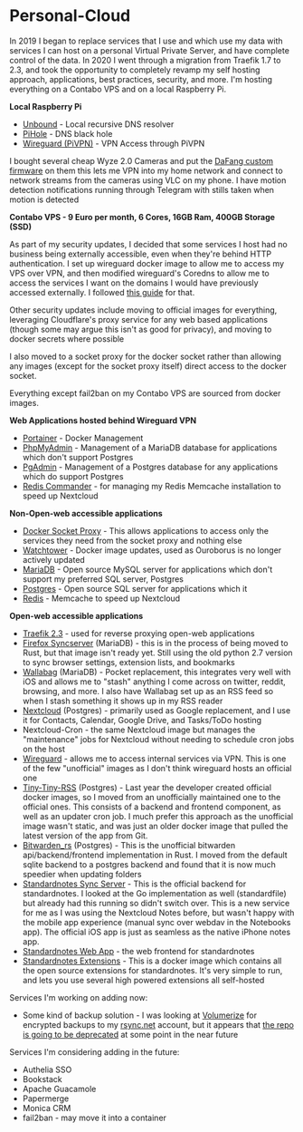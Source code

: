 # Personal-Cloud

In 2019 I began to replace services that I use and which use my data with services I can host on a personal Virtual Private Server, and have complete control of the data. In 2020 I went through a migration from Traefik 1.7 to 2.3, and took the opportunity to completely revamp my self hosting approach, applications, best practices, security, and more. I'm hosting everything on a Contabo VPS and on a local Raspberry Pi.

**Local Raspberry Pi**

* [Unbound](https://nlnetlabs.nl/projects/unbound/about/) \- Local recursive DNS resolver
* [PiHole](https://pi-hole.net/) \- DNS black hole
* [Wireguard (PiVPN)](https://www.pivpn.io/) \- VPN Access through PiVPN

I bought several cheap Wyze 2.0 Cameras and put the [DaFang custom firmware](https://github.com/EliasKotlyar/Xiaomi-Dafang-Hacks) on them this lets me VPN into my home network and connect to network streams from the cameras using VLC on my phone. I have motion detection notifications running through Telegram with stills taken when motion is detected

**Contabo VPS - 9 Euro per month, 6 Cores, 16GB Ram, 400GB Storage (SSD)**

As part of my security updates, I decided that some services I host had no business being externally accessible, even when they're behind HTTP authentication. I set up wireguard docker image to allow me to access my VPS over VPN, and then modified wireguard's Coredns to allow me to access the services I want on the domains I would have previously accessed externally. I followed [this guide](https://noobgasm.com/tutorial-additional-protection-with-wireguard/) for that.

Other security updates include moving to official images for everything, leveraging Cloudflare's proxy service for any web based applications (though some may argue this isn't as good for privacy), and moving to docker secrets where possible

I also moved to a socket proxy for the docker socket rather than allowing any images (except for the socket proxy itself) direct access to the docker socket.

Everything except fail2ban on my Contabo VPS are sourced from docker images.

**Web Applications hosted behind Wireguard VPN**

* [Portainer](https://www.portainer.io/) \- Docker Management
* [PhpMyAdmin](https://www.phpmyadmin.net/) \- Management of a MariaDB database for applications which don't support Postgres
* [PgAdmin](https://www.pgadmin.org/) \- Management of a Postgres database for any applications which do support Postgres
* [Redis Commander](https://github.com/joeferner/redis-commander) \- for managing my Redis Memcache installation to speed up Nextcloud

**Non-Open-web accessible applications**

* [Docker Socket Proxy](https://github.com/fluencelabs/docker-socket-proxy) \- This allows applications to access only the services they need from the socket proxy and nothing else
* [Watchtower](https://github.com/containrrr/watchtower) \- Docker image updates, used as Ouroborus is no longer actively updated
* [MariaDB](https://mariadb.org/) \- Open source MySQL server for applications which don't support my preferred SQL server, Postgres
* [Postgres](https://www.postgresql.org/) \- Open source SQL server for applications which it
* [Redis](https://redis.io/) \- Memcache to speed up Nextcloud

**Open-web accessible applications**

* [Traefik 2.3](https://traefik.io/) \- used for reverse proxying open-web applications
* [Firefox Syncserver](https://github.com/mozilla-services/syncserver) (MariaDB) - this is in the process of being moved to Rust, but that image isn't ready yet. Still using the old python 2.7 version to sync browser settings, extension lists, and bookmarks
* [Wallabag](https://www.wallabag.it/en) (MariaDB) - Pocket replacement, this integrates very well with iOS and allows me to "stash" anything I come across on twitter, reddit, browsing, and more. I also have Wallabag set up as an RSS feed so when I stash something it shows up in my RSS reader
* [Nextcloud](https://nextcloud.com) (Postgres) - primarily used as Google replacement, and I use it for Contacts, Calendar, Google Drive, and Tasks/ToDo hosting
* Nextcloud-Cron - the same Nextcloud image but manages the "maintenance" jobs for Nextcloud without needing to schedule cron jobs on the host
* [Wireguard](https://github.com/linuxserver/docker-wireguard) \- allows me to access internal services via VPN. This is one of the few "unofficial" images as I don't think wireguard hosts an official one
* [Tiny-Tiny-RSS](https://tt-rss.org/) (Postgres) - Last year the developer created official docker images, so I moved from an unofficially maintained one to the official ones. This consists of a backend and frontend component, as well as an updater cron job. I much prefer this approach as the unofficial image wasn't static, and was just an older docker image that pulled the latest version of the app from Git.
* [Bitwarden\_rs](https://github.com/dani-garcia/bitwarden_rs) (Postgres) - This is the unofficial bitwarden api/backend/frontend implementation in Rust. I moved from the default sqlite backend to a postgres backend and found that it is now much speedier when updating folders
* [Standardnotes Sync Server](https://github.com/standardnotes/syncing-server) \- This is the official backend for standardnotes. I looked at the Go implementation as well (standardfile) but already had this running so didn't switch over. This is a new service for me as I was using the Nextcloud Notes before, but wasn't happy with the mobile app experience (manual sync over webdav in the Notebooks app). The official iOS app is just as seamless as the native iPhone notes app.
* [Standardnotes Web App](https://github.com/standardnotes/web) \- the web frontend for standardnotes
* [Standardnotes Extensions](https://github.com/sentriz/standardnotes-extensions) \- This is a docker image which contains all the open source extensions for standardnotes. It's very simple to run, and lets you use several high powered extensions all self-hosted

Services I'm working on adding now:

* Some kind of backup solution - I was looking at [Volumerize](https://hub.docker.com/r/blacklabelops/volumerize/) for encrypted backups to my [rsync.net](https://rsync.net) account, but it appears that [the repo is going to be deprecated](https://github.com/blacklabelops/volumerize/issues/59) at some point in the near future

Services I'm considering adding in the future:

* Authelia SSO
* Bookstack
* Apache Guacamole
* Papermerge
* Monica CRM
* fail2ban - may move it into a container
